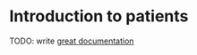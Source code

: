 # Introduction to patients

TODO: write [great documentation](http://jacobian.org/writing/what-to-write/)
